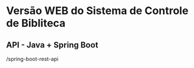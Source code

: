 # Versão WEB do Sistema de Controle de Bibliteca

## API - Java + Spring Boot
/spring-boot-rest-api 